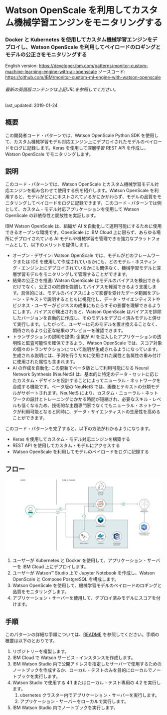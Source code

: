 # Watson OpenScale を利用してカスタム機械学習エンジンをモニタリングする

### Docker と Kubernetes を使用してカスタム機械学習エンジンをデプロイし、Watson OpenScale を利用してペイロードのロギングとモデルの公正さをモニタリングする

English version: https://developer.ibm.com/patterns/monitor-custom-machine-learning-engine-with-ai-openscale
  ソースコード: https://github.com/IBM/monitor-custom-ml-engine-with-watson-openscale

###### 最新の英語版コンテンツは上記URLを参照してください。
last_updated: 2019-01-24

 ## 概要

この開発者コード・パターンでは、Watson OpenScale Python SDK を使用して、カスタム機械学習モデル対応エンジン上にデプロイされたモデルのペイロードをログに記録します。Keras を使用して深層学習 REST API を作成し、Watson OpenScale でモニタリングします。

## 説明

このコード・パターンでは、Watson OpenScale とカスタム機械学習モデル対応エンジンを組み合わせて使用する例を紹介します。Watson OpenScale を利用すると、モデルがどこにホストされているかにかかわらず、モデルの品質をモニタリングしてペイロードをログに記録できます。このコード・パターンでは例として、カスタム・モデル対応アプリケーションを使用して Watson OpenScale の非依存性と開放性を実証します。

IBM Watson OpenScale は、組織が AI を自動化して運用可能にするために使用できるオープンな環境です。OpenScale は IBM Cloud 上に限らず、あらゆる場所にデプロイされている AI モデルや機械学習を管理できる強力なプラットフォームとして、以下のメリットを提供します。

* オープン・デザイン: Watson OpenScale では、モデルがどのフレームワークまたは IDE を使用して作成されているかにも、どのモデル・ホスティング・エンジン上にデプロイされているかにも関係なく、機械学習モデルと深層学習モデルをモニタリングして管理することができます。
* 結果の公正さを推進: Watson OpenScale はモデルのバイアスを検出できるだけでなく、公正さの問題を強調してバイアスを軽減できるよう支援します。具体的には、モデルのバイアスによって影響を受けたデータ範囲をプレーン・テキストで説明するとともに視覚化し、データ・サイエンティストやビジネス・ユーザーがビジネスの成果にもたらすその影響を理解できるようにします。バイアスが検出されると、Watson OpenScale はバイアスを排除したバージョンを自動的に作成し、そのモデルをデプロイ済みモデルと併せて実行します。したがって、ユーザーは元のモデルを置き換えることなく、期待されるより公正な結果のプレビューを確認できます。
* トランザクションの説明を提供: 企業が AI を注入したアプリケーションの透明性と監査可能性を確保できるよう、Watson OpenScale では、スコア対象の個々のトランザクションについて説明が生成されるようになっています。生成される説明には、予測を行うために使用された属性と各属性の重み付けに使用された属性も含まれます。
* AI の作成を自動化: この更新でベータ版として利用可能になる Neural Network Synthesis (NeuNetS) は、基本的に特定のデータ・セットに応じたカスタム・デザインを設計することによってニューラル・ネットワークを合成する機能です。ベータ版の NeuNetS では、画像とテキストの分類モデルがサポートされます。NeuNetS により、カスタム・ニューラル・ネットワークの設計とトレーニングにかかる時間が短縮され、必要なスキル・レベルも低くなるため、技術的な主題専門家でなくてもニューラル・ネットワークが利用可能となると同時に、データ・サイエンティストの生産性を高めることができます。

このコード・パターンを完了すると、以下の方法がわかるようになります。

* Keras を使用してカスタム・モデル対応エンジンを構築する
* REST API を使用してカスタム・モデルにアクセスする
* Watson OpenScale を利用してモデルのペイロードをログに記録する

## フロー

![機械学習エンジンのフロー図](./images/flow-monitor-custom-machine-learning.png)

1. ユーザーが Kubernetes と Docker を使用して、アプリケーション・サーバーを IBM Cloud 上にデプロイします。
1. ユーザーが Watson&trade; Studio 上で Jupyter Notebook を作成し、Watson OpenScale と Compose PostgreSQL を構成します。
1. Watson OpenScale を使用して、機械学習モデルのペイロードのロギングと品質をモニタリングします。
1. アプリケーション・サーバーを使用して、デプロイ済みモデルにスコアを付けます。

## 手順

このパターンの詳細な手順については、[README](https://github.com/IBM/monitor-custom-ml-engine-with-watson-openscale/blob/master/README.md) を参照してください。手順の概要は以下のとおりです。

1. リポジトリーを複製します。
1. IBM Cloud で Watson サービス・インスタンスを作成します。
1. IBM Watson Studio 内で公開アドレスを指定したサーバーで使用するためのノートブックを作成するか、ローカル・テストのみを目的にローカルでノートブックを実行します。
1. Watson Studio で使用する 4.1 またはローカル・テスト専用の 4.2 を実行します。  
    1. ubernetes クラスター内でアプリケーション・サーバーを実行します。  
    1. アプリケーション・サーバーをローカルで実行します。
1. IBM Watson Studio 内でノートブックを実行します。
